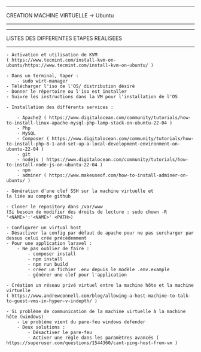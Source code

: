 ***
CREATION MACHINE VIRTUELLE -> Ubuntu
***

***
LISTES DES DIFFERENTES ETAPES REALISEES 
***

    - Activation et utilisation de KVM
    ( https://www.tecmint.com/install-kvm-on-ubuntu/https://www.tecmint.com/install-kvm-on-ubuntu/ )

    - Dans un terminal, taper :
        - sudo wirt-manager
    - Télécharger l'iso de l'OS/ distribution désiré
    - Donner le répertoire ou l'iso est installer
    - Suivre les instructions dans la VM pour l'installation de l'OS

    - Installation des différents services :
        
        - Apache2 ( https://www.digitalocean.com/community/tutorials/how-to-install-linux-apache-mysql-php-lamp-stack-on-ubuntu-22-04 )
        - Php
        - MySQL
        - Composer ( https://www.digitalocean.com/community/tutorials/how-to-install-php-8-1-and-set-up-a-local-development-environment-on-ubuntu-22-04 )
        - git
        - nodejs ( https://www.digitalocean.com/community/tutorials/how-to-install-node-js-on-ubuntu-22-04 )
        - npm
        - adminer ( https://www.makeuseof.com/how-to-install-adminer-on-ubuntu/ )

    - Génération d'une clef SSH sur la machine virtuelle et
    la liée au compte github

    - Cloner le repository dans /var/www
    (Si besoin de modifier des droits de lecture : sudo chown -R '<NAME>':'<NAME>' <PATH>)

    - Configurer un virtual host
    - Désactiver la config par défaut de apache pour ne pas surcharger par dessus celui crée précédemment
    - Pour une application laravel :
        - Ne pas oublier de faire :
            - composer install
            - npm install 
            - npm run build
            - créer un fichier .env depuis le modèle .env.example
            - générer une clef pour l'application

    - Création un réseau privé virtuel entre la machine hôte et la machine virtuelle
    ( https://www.andrewconnell.com/blog/allowing-a-host-machine-to-talk-to-guest-vms-in-hyper-v-indepth/ )
    
    - Si problème de communication de la machine virtuelle à la machine hôte (windows)
        - Le problème vient du pare-feu windows defender 
        - Deux solutions :
            - Désactiver le pare-feu
            - Activer une règle dans les paramètres avancés ( https://superuser.com/questions/1544360/cant-ping-host-from-vm )